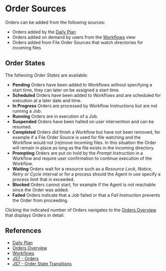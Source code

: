# Order Sources

Orders can be added from the following sources:

- Orders added by the [Daily Plan](/daily-plan)
- Orders added on demand by users from the [Workflows](/workflows) view
- Orders added from File Order Sources that watch directories for incoming files

## Order States

The follwoing *Order States* are available:

- **Pending** Orders have been added to Workflows without specifying a start time, they can later on be assigned a start time.
- **Scheduled** Orders have been added to Workflows and are scheduled for execution at a later date and time.
- **In Progress** Orders are processed by Workflow Instructions but are not running a Job. 
- **Running** Orders are in execution of a Job. 
- **Suspended** Orders have been halted on user intervention and can be resumed.
- **Completed** Orders did finish a Workflow but have not been removed, for example if a File Order Source is used for file watching and the Workflow would not (re)move incoming files. In this situation the Order will remain in place as long as the file exists in the incoming directory.
- **Prompting** Orders are put on hold by the *Prompt Instruction* in a Workflow and require user confirmation to continue execution of the Workflow.
- **Waiting** Orders wait for a resource such as a *Resource Lock*, *Notice*, *Retry* or *Cycle* interval or for a process should the Agent in use specify a process limit that is exceeded.
- **Blocked** Orders cannot start, for example if the Agent is not reachable since the Order was added.
- **Failed** Orders indicate that a Job failed or that a *Fail Instruction* prevents the Order from proceeding. 

Clicking the indicated number of Orders navigates to the [Orders Overview](/orders-overview) that displays Orders in detail.

## References

- [Daily Plan](/daily-plan)
- [Orders Overview](/orders-overview)
- [Workflows](/workflows)
- [JS7 - Orders](https://kb.sos-berlin.com/display/JS7/JS7+-+Orders)
- [JS7 - Order State Transitions](https://kb.sos-berlin.com/display/JS7/JS7+-+Order+State+Transitions)
